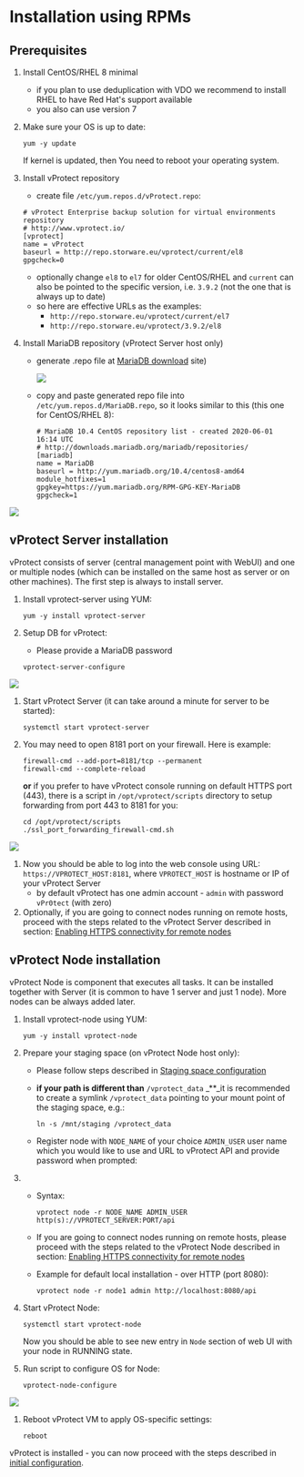 # Installation using RPMs

## Prerequisites

1. Install CentOS/RHEL 8 minimal
   * if you plan to use deduplication with VDO we recommend to install RHEL to have Red Hat's support available
   * you also can use version 7
2. Make sure your OS is up to date:

   ```text
   yum -y update
   ```

   If kernel is updated, then You need to reboot your operating system.

3. Install vProtect repository

   * create file `/etc/yum.repos.d/vProtect.repo`:

   ```text
   # vProtect Enterprise backup solution for virtual environments repository
   # http://www.vprotect.io/
   [vprotect]
   name = vProtect
   baseurl = http://repo.storware.eu/vprotect/current/el8
   gpgcheck=0
   ```

   * optionally change `el8` to `el7` for older CentOS/RHEL and `current` can also be pointed to the specific version, i.e. `3.9.2` \(not the one that is always up to date\)
   * so here are effective URLs as the examples: 
     * `http://repo.storware.eu/vprotect/current/el7`
     * `http://repo.storware.eu/vprotect/3.9.2/el8`

4. Install MariaDB repository \(vProtect Server host only\)
   * generate .repo file at [MariaDB download](https://downloads.mariadb.org/mariadb/repositories) site\)

     ![](https://github.com/backupmonster/storware-vprotect-manual/tree/c9a6294d49d3ab81c8d75f5a4754c24e70af398a/.gitbook/assets/install_prereq-mariadb%20%281%29.png)

   * copy and paste generated repo file into `/etc/yum.repos.d/MariaDB.repo`, so it looks similar to this \(this one for CentOS/RHEL 8\):

     ```text
     # MariaDB 10.4 CentOS repository list - created 2020-06-01 16:14 UTC
     # http://downloads.mariadb.org/mariadb/repositories/
     [mariadb]
     name = MariaDB
     baseurl = http://yum.mariadb.org/10.4/centos8-amd64
     module_hotfixes=1
     gpgkey=https://yum.mariadb.org/RPM-GPG-KEY-MariaDB
     gpgcheck=1
     ```

![](https://github.com/backupmonster/storware-vprotect-manual/tree/c9a6294d49d3ab81c8d75f5a4754c24e70af398a/.gitbook/assets/mariadb-repo.jpg)

## vProtect Server installation

vProtect consists of server \(central management point with WebUI\) and one or multiple nodes \(which can be installed on the same host as server or on other machines\). The first step is always to install server.

1. Install vprotect-server using YUM:

   ```text
   yum -y install vprotect-server
   ```

2. Setup DB for vProtect:

   * Please provide a MariaDB password

   ```text
   vprotect-server-configure
   ```

![](https://github.com/backupmonster/storware-vprotect-manual/tree/c9a6294d49d3ab81c8d75f5a4754c24e70af398a/.gitbook/assets/install_server-configure%20%281%29.png)

1. Start vProtect Server \(it can take around a minute for server to be started\):

   ```text
   systemctl start vprotect-server
   ```

2. You may need to open 8181 port on your firewall. Here is example:

   ```text
   firewall-cmd --add-port=8181/tcp --permanent
   firewall-cmd --complete-reload
   ```

   **or** if you prefer to have vProtect console running on default HTTPS port \(443\), there is a script in `/opt/vprotect/scripts` directory to setup forwarding from port 443 to 8181 for you:

   ```text
   cd /opt/vprotect/scripts
   ./ssl_port_forwarding_firewall-cmd.sh
   ```

![](https://github.com/backupmonster/storware-vprotect-manual/tree/c9a6294d49d3ab81c8d75f5a4754c24e70af398a/.gitbook/assets/install_server-firewall%20%281%29.png)

1. Now you should be able to log into the web console using URL: `https://VPROTECT_HOST:8181`, where `VPROTECT_HOST` is hostname or IP of your vProtect Server
   * by default vProtect has one admin account - `admin` with password `vPr0tect` \(with zero\)
2. Optionally, if you are going to connect nodes running on remote hosts, proceed with the steps related to the vProtect Server described in section: [Enabling HTTPS connectivity for remote nodes](common-tasks/enabling-https-connectivity-for-remote-nodes.md)

## vProtect Node installation

vProtect Node is component that executes all tasks. It can be installed together with Server \(it is common to have 1 server and just 1 node\). More nodes can be always added later.

1. Install vprotect-node using YUM:

   ```text
   yum -y install vprotect-node
   ```

2. Prepare your staging space \(on vProtect Node host only\):
   * Please follow steps described in [Staging space configuration](common-tasks/staging-space-configuration.md)
   * **if your path is different than** `/vprotect_data` \_\*\*\_it is recommended to create a symlink `/vprotect_data` pointing to your mount point of the staging space, e.g.:

     ```text
     ln -s /mnt/staging /vprotect_data
     ```

   * Register node with `NODE_NAME` of your choice `ADMIN_USER` user name which you would like to use and URL to vProtect API and provide password when prompted:
3. * Syntax:

     ```text
     vprotect node -r NODE_NAME ADMIN_USER http(s)://VPROTECT_SERVER:PORT/api
     ```

   * If you are going to connect nodes running on remote hosts, please proceed with the steps related to the vProtect Node described in section: [Enabling HTTPS connectivity for remote nodes](common-tasks/enabling-https-connectivity-for-remote-nodes.md)
   * Example for default local installation - over HTTP \(port 8080\):

     ```text
     vprotect node -r node1 admin http://localhost:8080/api
     ```
4. Start vProtect Node:

   ```text
   systemctl start vprotect-node
   ```

   Now you should be able to see new entry in `Node` section of web UI with your node in RUNNING state.

5. Run script to configure OS for Node:

   ```text
   vprotect-node-configure
   ```

![](https://github.com/backupmonster/storware-vprotect-manual/tree/c9a6294d49d3ab81c8d75f5a4754c24e70af398a/.gitbook/assets/install_node-configure%20%281%29.png)

1. Reboot vProtect VM to apply OS-specific settings:

   ```text
   reboot
   ```

vProtect is installed - you can now proceed with the steps described in [initial configuration](initial-configuration.md).

